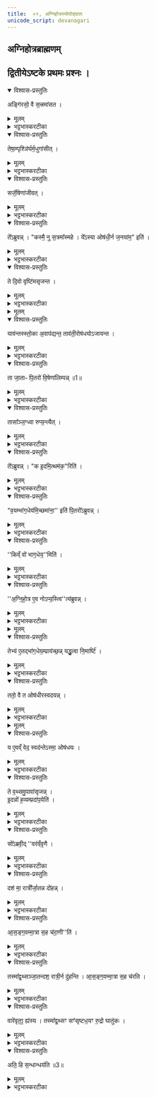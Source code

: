 ```yaml
---
title:  ०१, अग्निहोत्रस्योपोद्घातः
unicode_script: devanagari
---
```


## अग्निहोत्रब्राह्मणम्

## द्वितीयेऽष्टके प्रथमः प्रश्नः ।
<details open><summary>विश्वास-प्रस्तुतिः</summary>

अङ्गि॑रसो॒ वै स॒त्त्रमा॑सत ।
</details>

<details><summary>मूलम्</summary>

अङ्गि॑रसो॒ वै स॒त्त्रमा॑सत ।
</details>

<details><summary>भट्टभास्करटीका</summary>

1 अतः परमग्निहोत्रब्राह्मणमग्न्यार्षेयम् - अङ्गिरसो वा इत्यादि ॥ आसिरस्मिन् विषये सकर्मक इत्येके । तत्रासनं नाम कर्मविशेषः, तमकुर्वनित्यन्ये । कंसवधमाचष्टे कंसं घातयतीतिवत् ।
</details>

<details open><summary>विश्वास-प्रस्तुतिः</summary>

तेषा॒म्पृश्ञि॑र्घर्म॒धुगा॑सीत् ।
</details>

<details><summary>मूलम्</summary>

तेषा॒म्पृश्ञि॑र्घर्म॒धुगा॑सीत् ।
</details>

<details><summary>भट्टभास्करटीका</summary>

तेषां पृश्निः शुक्लवर्णा धेनुः घर्मधुक् प्रवर्ग्यार्थस्य पयसो दोग्ध्र्यासीत् ।
</details>

<details open><summary>विश्वास-प्रस्तुतिः</summary>

सर्जी॒षेणा॑जीवत् ।
</details>

<details><summary>मूलम्</summary>

सर्जी॒षेणा॑जीवत् ।
</details>

<details><summary>भट्टभास्करटीका</summary>

सा पृश्निस्तदानीमनावृष्ट्या तृणाद्यनिष्पत्तेः ऋजीषेण सोमस्याभिषुतस्य कल्केन अजीवत् प्राणानधारयत् ।
</details>

<details open><summary>विश्वास-प्रस्तुतिः</summary>

ते᳚ऽब्रुवन्न् ।
"कस्मै॒ नु स॒त्रमा᳚स्महे ।
ये᳚ऽस्या ओष॑धी॒र्न ज॒नया॑म॒" इति॑ ।
</details>

<details><summary>मूलम्</summary>

ते᳚ऽब्रुवन्न् ।
"कस्मै॒ नु स॒त्रमा᳚स्महे ।
ये᳚ऽस्या ओष॑धी॒र्न ज॒नया॑म॒" इति॑ ।
</details>

<details><summary>भट्टभास्करटीका</summary>

अथ तां तथा जीवन्तीं पश्यन्तोऽङ्गिरसः अब्रुवन् - कस्मै प्रयोजनाय वयं सत्रमास्महे किमन्यत्फलं साधयितुं वयमीहामहे, ये वयं अस्या अस्माकमेवोपकारिण्याः पृश्नेः प्राणयात्रार्थमोषधीः ओषधिमात्रमपि न जनयामः जनयितुं न शक्नुमः इति ।
</details>

<details open><summary>विश्वास-प्रस्तुतिः</summary>

ते दि॒वो वृष्टि॑मसृजन्त ।
</details>

<details><summary>मूलम्</summary>

ते दि॒वो वृष्टि॑मसृजन्त ।
</details>

<details><summary>भट्टभास्करटीका</summary>

अथ ते तथा मन्यमानाः दिवो वृष्टिमसृजन्त उदपादयन् ।
</details>


<details><summary>मूलम्</summary>

याव॑न्तस्स्तो॒का अ॒वाप॑द्यन्त ।
ताव॑ती॒रोष॑धयोऽजायन्त ।
</details>

<details open><summary>विश्वास-प्रस्तुतिः</summary>

याव॑न्तस्स्तो॒का अ॒वाप॑द्यन्त॒ ताव॑ती॒रोष॑धयोऽजायन्त ।
</details>

<details><summary>मूलम्</summary>

याव॑न्तस्स्तो॒का अ॒वाप॑द्यन्त॒ ताव॑ती॒रोष॑धयोऽजायन्त ।
</details>

<details><summary>भट्टभास्करटीका</summary>

तत्र यावन्तः स्तोकाः उदबिन्दवः पृथिव्यां अवापद्यन्त अवपतन्ति तावत्यः ओषधयोऽजायन्त तज्जलमोषधित्वेन परिणतमभवत् ।
</details>

<details open><summary>विश्वास-प्रस्तुतिः</summary>

ता जा॒ताᳶ पि॒तरो॑ वि॒षेणा॑लिम्पन्न् ॥1॥  
</details>

<details><summary>मूलम्</summary>

ता जा॒ताᳶ पि॒तरो॑ वि॒षेणा॑लिम्पन्न् ॥1॥  
</details>

<details><summary>भट्टभास्करटीका</summary>

पितरोऽग्निहोत्रे भागलिप्सवः ता ओषधीः विषेणालिम्पन् ।
</details>

<details open><summary>विश्वास-प्रस्तुतिः</summary>

तासा᳚ञ्ज॒ग्ध्वा रुप्य॒न्त्यैत् ।
</details>

<details><summary>मूलम्</summary>

तासा᳚ञ्ज॒ग्ध्वा रुप्य॒न्त्यैत् ।
</details>

<details><summary>भट्टभास्करटीका</summary>

अथ सा पृश्निः तासां ओषधीनां विषदिग्धानां जग्ध्वा भक्षयित्वा रुप्यन्ती मुह्यन्ती ऐत् आगच्छत्, आङाटोरेकदेश उदात्तः, रुपु विमोहने, दैवादिकं मतम् ।
</details>

<details open><summary>विश्वास-प्रस्तुतिः</summary>

ते᳚ऽब्रुवन्न् ।
"क इ॒दमि॒त्थम॑क॒"रिति॑ ।
</details>

<details><summary>मूलम्</summary>

ते᳚ऽब्रुवन्न् ।
"क इ॒दमि॒त्थम॑क॒"रिति॑ ।
</details>

<details><summary>भट्टभास्करटीका</summary>

अथ तां तादृशीं पश्यन्तः अङ्गिरसोऽब्रुवन् - कः इदं ओषधीर्विषमकार्षीदिति । करोतेर्लुङि 'मन्त्रे घस' इत्यादिना च्लेर्लुक्, वेदोपलक्षणत्वान्मन्त्रग्रहणस्य । लङि वा 'बहुलं छन्दसि' इति शपो लुक् ।
</details>

<details open><summary>विश्वास-प्रस्तुतिः</summary>

"व॒यम्भा॑ग॒धेय॑मि॒च्छमा॑ना॒'' इति॑ पि॒तरो᳚ऽब्रुवन्न् ।
</details>

<details><summary>मूलम्</summary>

"व॒यम्भा॑ग॒धेय॑मि॒च्छमा॑ना॒'' इति॑ पि॒तरो᳚ऽब्रुवन्न् ।
</details>

<details><summary>भट्टभास्करटीका</summary>

अथ पितरोऽब्रुवन् - भागधेयमिच्छन्तो वयमकार्ष्मेति ।
</details>

<details open><summary>विश्वास-प्रस्तुतिः</summary>

''किव्ँ वो॑ भाग॒धेय॒''मिति॑ ।
</details>

<details><summary>मूलम्</summary>

''किव्ँ वो॑ भाग॒धेय॒''मिति॑ ।
</details>

<details><summary>भट्टभास्करटीका</summary>

अथाङ्गिरसोऽब्रुवन् - किं वो युष्माकं भागधेयं यत् दद्म इति ।
</details>

<details open><summary>विश्वास-प्रस्तुतिः</summary>

''अ॒ग्नि॒हो॒त्र ए॒व नोऽप्य॒स्त्वि''त्य॑ब्रुवन्न् ।
</details>

<details><summary>मूलम्</summary>

''अ॒ग्नि॒हो॒त्र ए॒व नोऽप्य॒स्त्वि''त्य॑ब्रुवन्न् ।
</details>

<details><summary>भट्टभास्करटीका</summary>

अथ पितरोऽब्रुवन् - अग्निहोत्रे अस्माकमप्यस्त्विति अग्निहोत्र एव वयमपि भागिनौ भूयास्मेति ।
</details>


<details><summary>मूलम्</summary>

तेभ्य॑ ए॒तद्भा॑ग॒धेय॒म्प्राय॑च्छन्न् ।
यद्धु॒त्वा नि॒मार्ष्टि॑ ।
</details>

<details open><summary>विश्वास-प्रस्तुतिः</summary>

तेभ्य॑ ए॒तद्भा॑ग॒धेय॒म्प्राय॑च्छ॒न्न् यद्धु॒त्वा नि॒मार्ष्टि॑ ।
</details>

<details><summary>मूलम्</summary>

तेभ्य॑ ए॒तद्भा॑ग॒धेय॒म्प्राय॑च्छ॒न्न् यद्धु॒त्वा नि॒मार्ष्टि॑ ।
</details>

<details><summary>भट्टभास्करटीका</summary>

अथाङ्गिरसस्तेभ्यो भागत्वेन एतत्प्रायच्छन् यद्धुत्वा निमार्ष्टि 'स्वधा पितृभ्यः' इति, ततः प्रभृति पितृभ्योऽङ्गिरोभिर्दत्तमिति ।
</details>

<details open><summary>विश्वास-प्रस्तुतिः</summary>

ततो॒ वै त ओष॑धीरस्वदयन्न् ।
</details>

<details><summary>मूलम्</summary>

ततो॒ वै त ओष॑धीरस्वदयन्न् ।
</details>

<details><summary>भट्टभास्करटीका</summary>

ततस्ते पितर ओषधीरपगतविषभागा अस्वदयन् स्वादूकृतवन्तः । छान्दसः उपधावृद्ध्यभावः ।
</details>


<details><summary>मूलम्</summary>

य ए॒वव्ँ वेद॑ ॥2॥  
स्वद॑न्तेऽस्मा॒ ओष॑धयः ।
</details>

<details open><summary>विश्वास-प्रस्तुतिः</summary>

य ए॒वव्ँ वेद॒ स्वद॑न्तेऽस्मा॒ ओष॑धयः ।
</details>

<details><summary>मूलम्</summary>

य ए॒वव्ँ वेद॒ स्वद॑न्तेऽस्मा॒ ओष॑धयः ।
</details>

<details><summary>भट्टभास्करटीका</summary>

एवं वेदित्रे ओषधयस्स्वदन्ते स्वादूभवन्ति । 'स्वद ष्वद आस्वादने' भौवादिकः, अनुदात्तेत् ।
</details>

<details open><summary>विश्वास-प्रस्तुतिः</summary>

ते व॒थ्समु॒पावा॑सृजन्न् ।  
इ॒दन्नो॑ ह॒व्यम्प्रदा॑प॒येति॑ ।
</details>

<details><summary>मूलम्</summary>

ते व॒थ्समु॒पावा॑सृजन्न् ।  
इ॒दन्नो॑ ह॒व्यम्प्रदा॑प॒येति॑ ।
</details>

<details><summary>भट्टभास्करटीका</summary>

2 ते वत्समित्यादि ॥ उपावासृजन् दोहनार्थं मातृसकाशं प्रापयत् वत्सम् । केनाभिप्रायेण? इदमूधस्स्थं दुग्धाख्यं अस्मभ्यं प्रदापय, यथेयं पस्तुतस्तनी अस्मभ्यं भूरि दुग्धं प्रददाति तथा कुर्विति ।
</details>

<details open><summary>विश्वास-प्रस्तुतिः</summary>

सो᳚ऽब्रवी॒द् ''वर॑व्ँवृणै ।
</details>

<details><summary>मूलम्</summary>

सो᳚ऽब्रवी॒द् ''वर॑व्ँवृणै ।
</details>

<details><summary>भट्टभास्करटीका</summary>

अथ वत्सोऽब्रवीत् - वरं वृणै वरं वरीतुं प्राप्तोऽयं मम कालः, तस्मात् वृणै । प्राप्तकाले लोट् ।
</details>

<details open><summary>विश्वास-प्रस्तुतिः</summary>

दश॑ मा॒ रात्री᳚र्जा॒तन्न दो॑हन्न् ।
</details>

<details><summary>मूलम्</summary>

दश॑ मा॒ रात्री᳚र्जा॒तन्न दो॑हन्न् ।
</details>

<details><summary>भट्टभास्करटीका</summary>

दशरात्रीः मदर्थं जातं दुग्धं न दोहन् न दुद्युः, मज्जन्मन आरभ्य दशरात्रीरिति प्रतिपादनार्थं जातग्रहणम् । दुहेर्व्यत्ययेन शप् ।
</details>

<details open><summary>विश्वास-प्रस्तुतिः</summary>

आ॒स॒ङ्ग॒वम्मा॒त्रा स॒ह च॑रा॒णी''ति॑ ।
</details>

<details><summary>मूलम्</summary>

आ॒स॒ङ्ग॒वम्मा॒त्रा स॒ह च॑रा॒णी''ति॑ ।
</details>

<details><summary>भट्टभास्करटीका</summary>

आसंगवं च मात्रा सह चराणीति । मर्यादायामाकारः । द्वितीयोऽर्धप्रहरस्संगवः ।
</details>

<details open><summary>विश्वास-प्रस्तुतिः</summary>

तस्मा᳚द्व॒थ्सञ्जा॒तन्दश॒ रात्री॒र्न दु॑हन्ति ।
आ॒स॒ङ्ग॒वम्मा॒त्रा स॒ह च॑रति ।
</details>

<details><summary>मूलम्</summary>

तस्मा᳚द्व॒थ्सञ्जा॒तन्दश॒ रात्री॒र्न दु॑हन्ति ।
आ॒स॒ङ्ग॒वम्मा॒त्रा स॒ह च॑रति ।
</details>

<details><summary>भट्टभास्करटीका</summary>

तस्मादित्यादि । गतम् ॥
</details>

<details open><summary>विश्वास-प्रस्तुतिः</summary>

वारे॑वृत॒ꣵ॒ ह्य॑स्य ।
तस्मा᳚द्व॒थ्सꣳ सꣳ॑सृष्टध॒यꣳ रु॒द्रो घातु॑कः ।
</details>

<details><summary>मूलम्</summary>

वारे॑वृत॒ꣵ॒ ह्य॑स्य ।
तस्मा᳚द्व॒थ्सꣳ सꣳ॑सृष्टध॒यꣳ रु॒द्रो घातु॑कः ।
</details>

<details><summary>भट्टभास्करटीका</summary>

वारे वृतं वरणकाले वृतमस्येदं, तस्मात् वत्सं संसृष्टधयं होमार्थेन दुग्धेन संसृष्टं पिबन्तं दशरात्रादूर्ध्वमपि कृत्स्नपायिनं रुद्रो घातुकः हन्तुकामस्स्यात् । 'लषपतपद' इत्युकञ् ।

सायं प्रातश्च होमार्थं दुग्धं पिबन्तं वत्सं पशूनां पतित्वात् देवः स्वयमेव दण्डयतीति ।
</details>

<details open><summary>विश्वास-प्रस्तुतिः</summary>

अति॒ हि स॒न्धान्धय॑ति ॥3॥  
</details>

<details><summary>मूलम्</summary>

अति॒ हि स॒न्धान्धय॑ति ॥3॥  
</details>

<details><summary>भट्टभास्करटीका</summary>

हेतुं चाह - अति हीत्यादि । अतीत्य संधां संधानं समयं स्वयं पिबति वत्सः, तं तु देवो न सहत इति । 'आतश्चोपसर्गे' इत्यङ्, 'हि च' इत्याख्यातस्य निघाताभावः


इति तैत्तिरीयब्राह्मणे द्वितीयेऽष्टके प्रथमे प्रथमोऽनुवाकः ।  

</details>

